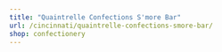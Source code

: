 ```yaml
---
title: "Quaintrelle Confections S'more Bar"
url: /cincinnati/quaintrelle-confections-smore-bar/
shop: confectionery
---
```


